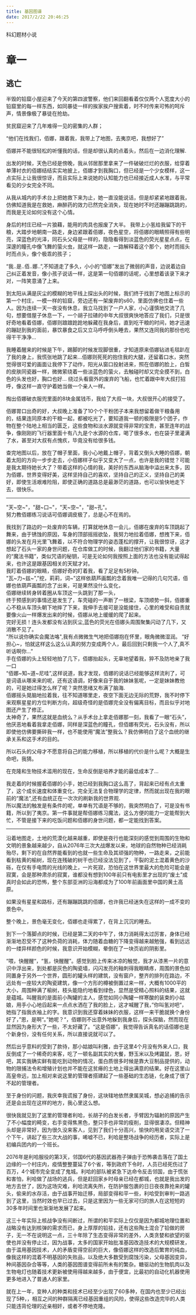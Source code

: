 ```yaml
---
title: 基因图谱
date: 2017/2/22 20:46:25
---
```


科幻题材小说
<!-- more -->


# 章一
## 逃亡

半毁的铅窟小屋迎来了今天的第四波警察，他们来回翻看着仅仅两个人宽度大小的铅窟里的每一样东西，如同暴徒一样的挨家挨户搜索着，时不时传来可怖的呵斥声，情景像极了暴徒在抢劫。   

贫民窟迎来了几年难得一见的密集的人群；   

“他们在找我们，佰娜，跟着我，我带上了地图，去夷京吧，我想好了”   

佰娜并不能很轻松的听懂我的话，但是却很认真的点着头，然后在一边消化理解.   

出发的时候，天色已经是傍晚，我从邻居那里拿来了一件破破烂烂的衣服，给穿着单薄衬衣的佰娜结结实实地披上，佰娜才到我胸口，但已经是一个少女模样，这一点实际上让我很惊讶，而且实际上来说她的认知能力也已经接近成人水准，与平常看见的少女完全不同。   

从我从城内的手术台上把她救下来为止，她一直没能说话，但是却紧紧地跟着我，仿佛知道我是在救她，麻醉药的效力已然完全消失，现在她时不时还蹦蹦跳跳的，而我是无论如何没有这个心情。   

身后的村庄已经一片狼藉，能用的肉具也报废了大半。
我带上小氢给我留下的干粮，大踏步地朝南一路走，身边紧跟着佰娜，夜色星空，将佰娜的眼睛照得有些明亮，深蓝色的光泽，同石头父母是一样的，隐隐看得到淡蓝色的荧光星星点点，在深邃的瞳孔中像飞舞的萤火虫，就这样一路走，一路解释着这个那个，她时而摇头时而点头，像个极乖的孩子；   

“我..是..佰..娜..”,不知道走了多久，小小的“佰娜”发出了微弱的声音，边说着边自己纠正着发音，像小孩子说话一样，这是第一句佰娜的话呢，心里想着该录下来才对，一阵笑意涌了上来。   

到太阳从满是灰尘的模糊的地平线上探出头的时候，我们终于找到了地图上标示的第一个村庄，一模一样的铅窟，旁边还有一架废弃的s60，里面仿佛也住着一些人。因为连续一天一夜没有休息，我立马找到了一户人家，小心谨慎地交流了几句，想要借屋子休息一下，一个胡子拉碴的中年大叔很爽快地答应了我们，只是很好奇地看着佰娜，佰娜则踉踉跄跄地躲藏在我身后，直到吃干粮的时间，她才迅速的蹦跶到我的面前，暴饮暴食之后又立马呼呼倒头睡去，果然又连同我的那份也吃得干干净净...

我睡着醒来的时候是下午，踢脚的时候发现脚很重，才知道原来佰娜钻进毛毯趴在了我的身上，我慌张地跳了起来...佰娜则死死的抱住我的大腿，还留着口水，突然觉得很可爱的画面让我停下了动作，阳光从窗口投射进来，照在佰娜的脸上，白皙的皮肤同瓷器一样，微微萦绕着一些淡蓝色的萤火，去触碰时却又完全摸不到，白色的头发也好，胸口也好... 绕过头看窗外的废弃的飞船，也忙着跟中年大叔打招呼，像这样一直守护着她当做一个亲人一样。  

掏出佰娜破衣服兜里面的8块金属钱币，我给了大叔一块，大叔很开心的接受了。   

佰娜胃口出奇的好，大叔晚上准备了10个个干粉团子本来我想留着做干粮备用的，结果连同原本的干粮一起，都被吃光了，要知道我一顿的极限是5个团子，作物在整个陆地上相当的匮乏，这些食物和淡水源就变得非常的宝贵，甚至连年的战争，像刚刚的飞行器里面十有八九是个水源的仓库，喝了很多水，也在袋子里灌满了水，甚至对大叔有点愧疚，毕竟没有给很多钱。

查完地图以后，放在了帽子里面，我小心地戴上帽子，背着又倒头大睡的佰娜，朝着太阳的方向一步步走去，小佰娜样子似乎又变大了一点，也许是我的错觉？可能是我太期待她长大了？带着这样的心情的我，美好的东西从脑海中溢出来太多，因为佰娜，世界变得好美，这样坚持自己的喜欢，坚持自己的正义，坚持自己的美好，即使生活艰难险阻，即使正确的道路总是最渺茫的道路，也可以愉快地走下去，很快乐。   

---
"天~空~"，"甜~口~"，"天~空~"，"甜~孔"。   
努力教佰娜练习说话可佰娜调皮极了，总是心不在焉的。   

我找到了路边的一处废弃的车辆，打算就地休息一会儿，佰娜在废弃的车顶跳起了舞来，由于锈蚀的原因，车身的顶部摇摇欲坠，我努力地拉着佰娜，想拽下来，佰娜的头发在月光里飞舞着，以不符合物理学的姿态蓬松的撑开，让我很惊讶，这才想起了石头一家的身世问题，在仓库做工的时候，我翻过他们家的书籍，大量的“魔法书籍”，类似咒语的秘钥，可是无论如何我按照上面的方法也没有能试得起来，也许这是跟基因相关的天赋才对。   
我盯着佰娜的眼睛，佰娜好奇的盯着我，看了足足有5秒钟。   
"瓦~力~兹~","挖，莉莉，词~"这样依葫芦画瓢的念着我唯一记得的几句咒语，佰娜也依葫芦画瓢的念了出来，可是果然没什么变化，   
佰娜继续转身转着圈从车顶这一头跳到了那一头，   
终于预感到的事情还是发生了，车壳碰的一声断了一根梁，车顶顺势一斜，佰娜重心不稳从车顶头朝下地摔了下来，我伸手去接可是没能接住，心里的难受和自责就要像火山一样爆发出来的时候，佰娜从地上缓缓的爬了起来。   
完好无损！连头发都没有沾到灰尘,蓝色的荧光在佰娜头周围聚集闪动了几下，又消散不见了。   
"所以说你确实会魔法咯",我有点微微生气地把佰娜抱在怀里，眼角微微湿润。
“好担心~，怕就这样这么这么认真的努力变成两个人，最后回到只剩我一个人了,真不听话啊你...”   
手在佰娜的头上轻轻地拍了几下，佰娜抬起头，无辜地望着我，猝不及防地亲了我一口   
“佰娜~知~道~尼哇”,这样说道，我才发现，佰娜的说话已经能够这样流利了，可是词语从哪来来的呢，还有这语调，好像来自于我的妹妹氢呢，一定是妹妹教他的，可是她过得怎么样了呢？突然思绪又布满了脑海.   
佰娜摇头晃脑地拉着我，往不知道哪里走，夜空下面无边无际的荒野，我不时停下来观察星星的方位判断方向，超级奇怪的是佰娜完全没有偏离目标，而且似乎对地图还产生了修正。   
太神奇了，果然这就是血统么？从手术台上拿走佰娜那一刻，我看了一眼“石头”，他厌恶地看着我拿走佰娜，同样是深蓝色的瞳孔，但佰娜有荧光，石头没有，所以即使他仿佛要撕碎我一样，也不能使用“魔法”整我么？我仿佛明白了这个血统的继承关系和这手术的目的。    

所以石头的父母才不愿意将自己的能力移植，所以移植的代价是什么呢？大概是生命吧，我猜。   

在克隆和生物技术滥用的现在，生命反倒是培养才能的最低成本了...

我走着的时候握着佰娜的小手，她已经到我胸口这么高了，背起来已经有点太重了，这个成长速度和体重变化，完全无法复合物理学的定律，然而就出现在我的眼前的“魔法”,还有血统正在一次次的刷新我的世界观.  
所以魔法的触发是有条件的呢，单单有咒语是不够的，我突然明白了，可是没有书籍，所以到了夷京。第一件事就是帮佰娜练习魔法，这么方便的能力一定能帮到大忙，不管是接下来的吃饭问题和佰娜的身世问题，都一定能找到答案。   
   
---
   
   沿着地图走，土地的荒漠化越来越重，即使是夜行也能深刻的感觉到周围的生物和文明的景象越来越少，自从2076年三次大战爆发以来，地球的自然物种已经消耗殆尽，剩下的在自然界能看到的也就一些生命及其顽强的物种，一路走来，之前能看到枯黄的榆树，现在连残破的树干也已经没法见到了，干裂的泥土混着黄色的沙砾，在仅有手电筒的光线的晚上，一片死寂，恐怕在这世界里最大的危险可能会是寂寞，会是那种肃杀的寂寞，谁都没有想到100年前只有电影里才出现的“废土”成真时会如此的恐怖，整个东部亚洲的沿海都成为了100年前画面里中国的黄土高原。
   
   如果没有星星和路标，还有蹦蹦跳跳的佰娜，也许我已经迷失在这样的一成不变的景色中。   
   
   整个晚上，景色毫无变化，佰娜也走得累了，在背上沉沉的睡去。
   
   到下一个落脚点的时候，已经是第二天的中午了，体力消耗得太过厉害，身体已经渐渐地忍受不了这种负荷的消耗，体力随着血糖的下降变得越来越勉强，看到远远的一缕异样颜色的时候，我意识开始模糊，晕倒在了一块页岩的阴影里。   
   
   “喂，快醒醒“，“氢，快醒醒”。感觉到脸上传来冰凉的触觉，我才从漆黑一片的意识中浮出来，到处都是灰色的陶瓷墙，闪闪发亮的釉刺得我眼睛疼，周围的景色如同置身于另外一个世界，圆形的罐头样的建筑，没有窗户，整齐的排列在路边，不远处有一座较大的陶瓷建筑，像一个方形的樽被倒置过来一样，大概有1000平的大小，周围种满了榆树，枝头能隐约地看到绿色，显然是受精心照料的结果，这就是蕴城。叫醒我的是面前小陶罐的主人，感觉如同小陶罐一样寒酸的装束的小姑娘，用手小心地舀起来一点点水洒在了我的脸上，这才喊醒了我，”你叫氢对吧“，她指了指我衣袖上的字。我意识到我还穿着妹妹的衣服，这样一来干脆就换个身份好了，”恩，是啊“。”她呢？“，佰娜则不出意外地躲到我身后，探头探脑，然而现在显然因为身形大了一些，不太好藏了。“这是佰娜”，我觉得告诉真名的话佰娜也是个新身份，没有任何关系，所以直接说就可以了。
   
   然后出乎意料的受到了款待，那小姑娘叫利雅，由于这里4个月没有外来人口，我反倒成了一个稀奇的来客，吃了一顿名副其实的大餐，野玉米以及烤鼹鼠，恩，好吧，其实我确实鲜有能吃到动物的情况，蛋白质很多时候是靠大豆制品提供的，动物的限捕法令和增殖计划也并不能在这贫瘠的土地上得出满意的结果。好在这里山高皇帝远，加上相对来说这里的管理者搭建起了一些基础的生态链，化身成了很了不起的管理者。
   
   至于身份的问题，我庆幸我谎报了身份，这块辖地依然隶属吴城，想必追捕的告示还是会出现在这样的地方，我心里这么想。
   
   很快我就见到了这里的管理者利哈，长胡子的白发长者，手臂因为辐射的原因产生了不小幅度的畸变，右手变得焦黑色，整只手也非常的瘦削，显得很凄凉。但精神头却是非常好，因为很久没来客人，见到了我们十分高兴，愉快的用吴语交流了一个下午，讲起了些三次大战的事，唏嘘不已，利哈是整场战争的经历者，实际上是初编兵团内的一个班长。
   
   2076年是利哈服役的第3天，邻国6代的基因武器孢子弹由于恐怖袭击落在了国土边缘的一个村庄内，疫情整整蔓延了6个省，等到政府下令时，人员已经死伤过了百万，4个城市完全变成了鬼城。利哈的部队被紧急下达命令反击邻国，由于慌张和害怕，利哈做了战场的逃兵，但是赶回家乡时母亲已经在都城，也就是我出发的地方去世了，因为这场灾难，利哈流离失所，在防护服包裹的日日夜夜靠抢来的罐头，偷来的水存活，由于战事开始迁移，局部变得和平一些，利哈受到审判一路逃到了这里，当然时效也早已过去，只是这里因为一些无家可归的旅人在这短短的30多年时间里也渐渐地发展了起来。
   
   这三十年实际上核战争没有间断过，所谓的和平实际上仅仅是因为都城地理位置和战略没有达到核弹的需求而已，身上厚厚的铅挂，还有这些陶土混合了铅做的房子，无一不在说明这一点，三十年除了生态变得非常的差外，人类贪婪和欲望的驱使也并没有停止过，因为战事，太多的国家开始批准基因改造技术的大规模研发，由于滥用基因技术，人的矛盾变得空前的巨大，像佰娜这样的改造后繁育的纯血，像我这样的混着不明基因的失败品，以及绝大多数受到腐蚀污染，父母基因变异，种间基因杂合等等，人类的基因图谱变得前所未有的繁杂。糖驱动的生物肌肉以及生物电灯也随着技术更新被使用得越来越多，由于便宜，比最初的自动化机器使用更多地进入了普通人的家里。  
  
   就在上一年，变种人的种类和技术已经至少出现了60多种，在国内也至少已经出现了5种，，相互之间的种群隔离已经基因重组的风险，使得这些改造完毕的人类只能违背伦理的近亲相奸，或者不停地克隆。